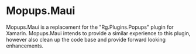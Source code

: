 # Mopups.Maui
Mopups.Maui is a replacement for the "Rg.Plugins.Popups" plugin for Xamarin. Mopups.Maui intends to provide a similar experience to this plugin, however also clean up the code base and provide forward looking enhancements. 
